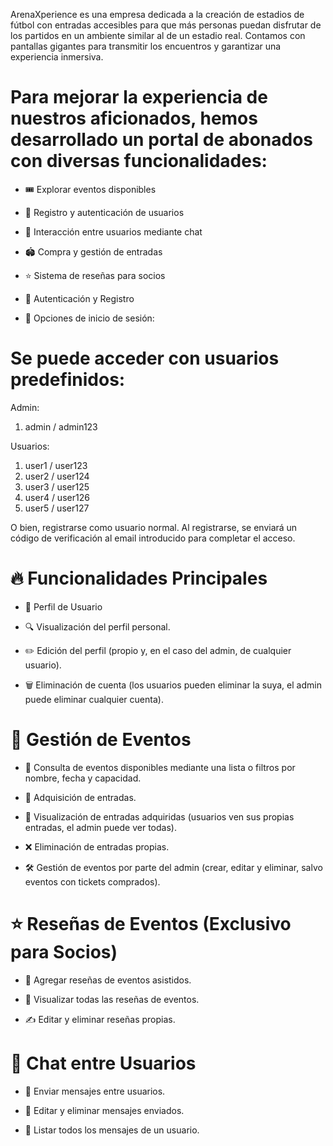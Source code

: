 ArenaXperience es una empresa dedicada a la creación de estadios de fútbol con entradas accesibles para que más personas puedan disfrutar de los partidos en un ambiente similar al de un estadio real. Contamos con pantallas gigantes para transmitir los encuentros y garantizar una experiencia inmersiva.

# Para mejorar la experiencia de nuestros aficionados, hemos desarrollado un portal de abonados con diversas funcionalidades:

- 🎟️ Explorar eventos disponibles

* 🔐 Registro y autenticación de usuarios

+ 💬 Interacción entre usuarios mediante chat

* 🏟️ Compra y gestión de entradas

- ⭐ Sistema de reseñas para socios

+ 🚀 Autenticación y Registro

* 🔑 Opciones de inicio de sesión:

# Se puede acceder con usuarios predefinidos:

Admin: 
1. admin / admin123
   
Usuarios: 
1. user1 / user123
2. user2 / user124
3. user3 / user125
4. user4 / user126
5. user5 / user127

O bien, registrarse como usuario normal. Al registrarse, se enviará un código de verificación al email introducido para completar el acceso.

# 🔥 Funcionalidades Principales

* 👤 Perfil de Usuario

+ 🔍 Visualización del perfil personal.

- ✏️ Edición del perfil (propio y, en el caso del admin, de cualquier usuario).

+ 🗑️ Eliminación de cuenta (los usuarios pueden eliminar la suya, el admin puede eliminar cualquier cuenta).

# 🎫 Gestión de Eventos

* 📅 Consulta de eventos disponibles mediante una lista o filtros por nombre, fecha y capacidad.

- 🛒 Adquisición de entradas.

+ 📂 Visualización de entradas adquiridas (usuarios ven sus propias entradas, el admin puede ver todas).

* ❌ Eliminación de entradas propias.

- 🛠️ Gestión de eventos por parte del admin (crear, editar y eliminar, salvo eventos con tickets comprados).

# ⭐ Reseñas de Eventos (Exclusivo para Socios)

* 📝 Agregar reseñas de eventos asistidos.

- 👀 Visualizar todas las reseñas de eventos.

+ ✍️ Editar y eliminar reseñas propias.

# 💬 Chat entre Usuarios

* 📩 Enviar mensajes entre usuarios.

* 📝 Editar y eliminar mensajes enviados.

- 📜 Listar todos los mensajes de un usuario.
